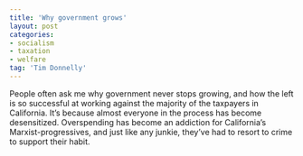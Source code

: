 ```yaml
---
title: 'Why government grows'
layout: post
categories:
- socialism
- taxation
- welfare
tag: 'Tim Donnelly'
---
```


People often ask me why government never stops growing, and how the left is so successful at working against the majority of the taxpayers in California. It’s because almost everyone in the process has become desensitized. Overspending has become an addiction for California’s Marxist-progressives, and just like any junkie, they’ve had to resort to crime to support their habit.